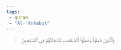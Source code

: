 ```yaml
---
tags: 
 - quran 
 - "Al-'Ankabut"
---
```


> وَٱلَّذِينَ ءَامَنُواْ وَعَمِلُواْ ٱلصَّـٰلِحَٰتِ لَنُدۡخِلَنَّهُمۡ فِي ٱلصَّـٰلِحِينَ
